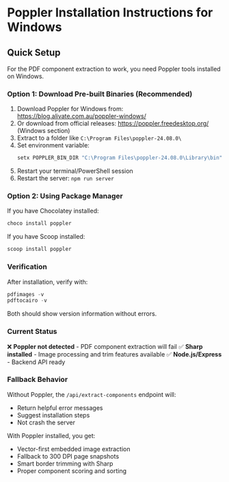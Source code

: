 # Poppler Installation Instructions for Windows

## Quick Setup

For the PDF component extraction to work, you need Poppler tools installed on Windows.

### Option 1: Download Pre-built Binaries (Recommended)

1. Download Poppler for Windows from: https://blog.alivate.com.au/poppler-windows/
2. Or download from official releases: https://poppler.freedesktop.org/ (Windows section)
3. Extract to a folder like `C:\Program Files\poppler-24.08.0\`
4. Set environment variable:
   ```powershell
   setx POPPLER_BIN_DIR "C:\Program Files\poppler-24.08.0\Library\bin"
   ```
5. Restart your terminal/PowerShell session
6. Restart the server: `npm run server`

### Option 2: Using Package Manager

If you have Chocolatey installed:
```powershell
choco install poppler
```

If you have Scoop installed:
```powershell
scoop install poppler
```

### Verification

After installation, verify with:
```powershell
pdfimages -v
pdftocairo -v
```

Both should show version information without errors.

### Current Status

❌ **Poppler not detected** - PDF component extraction will fail
✅ **Sharp installed** - Image processing and trim features available
✅ **Node.js/Express** - Backend API ready

### Fallback Behavior

Without Poppler, the `/api/extract-components` endpoint will:
- Return helpful error messages
- Suggest installation steps
- Not crash the server

With Poppler installed, you get:
- Vector-first embedded image extraction
- Fallback to 300 DPI page snapshots
- Smart border trimming with Sharp
- Proper component scoring and sorting